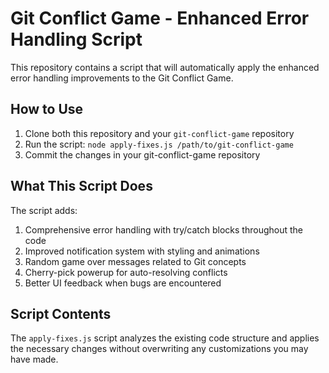 # Git Conflict Game - Enhanced Error Handling Script

This repository contains a script that will automatically apply the enhanced error handling improvements to the Git Conflict Game.

## How to Use

1. Clone both this repository and your `git-conflict-game` repository
2. Run the script: `node apply-fixes.js /path/to/git-conflict-game`
3. Commit the changes in your git-conflict-game repository

## What This Script Does

The script adds:

1. Comprehensive error handling with try/catch blocks throughout the code
2. Improved notification system with styling and animations
3. Random game over messages related to Git concepts
4. Cherry-pick powerup for auto-resolving conflicts
5. Better UI feedback when bugs are encountered

## Script Contents

The `apply-fixes.js` script analyzes the existing code structure and applies the necessary changes without overwriting any customizations you may have made.

